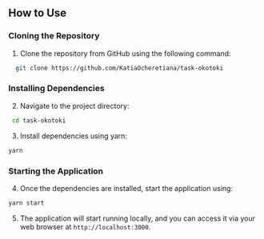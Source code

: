 ## How to Use

### Cloning the Repository

1. Clone the repository from GitHub using the following command:

```bash
  git clone https://github.com/KatiaOcheretiana/task-okotoki
```

### Installing Dependencies

2. Navigate to the project directory:

```bash
 cd task-okotoki
```

3. Install dependencies using yarn:

```bash
yarn
```

### Starting the Application

4. Once the dependencies are installed, start the application using:

```bash
yarn start
```

5. The application will start running locally, and you can access it via your web browser at `http://localhost:3000`.
